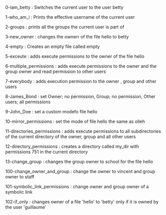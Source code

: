 0-iam_betty : Switches the current user to the user betty

1-who_am_i : Prints the effective username of the current user

2-groups : prints all the groups the current user is part of

3-new_owner : changes the ownerr of the file hello to betty

4-empty : Creates an empty file called empty

5-exceute : adds execute permissions to the owner of the file hello

6-multiple_permissions : adds execute permissions to the owner and the group owner and read permission to other users

7-everybody : adds execution permission to the owner , group and other users

8-James_Bond : set Owner; no permission, Group; no permission, Other users; all permissions

9-John_Doe : set a custom modefo file hello

10-mirror_permissions : set the mode of file hello the same as olleh

11-directories_permissions : adds execute permissions to all subdirectories of the current directory of the owner, group and all other users

12-directory_permissions : creates a directory called my_dir with permissions 751 in the current directory

13-change_group : changes the group owner to school for the file hello

100-change_owner_and_group : change the owner to vincent and group owner to staff

101-symbolic_link_permissions : change owner and group owner of a symbolic link

102-if_only : changes owner of a file 'hello' to 'betty' only if it is owned by the user 'guillaume'



